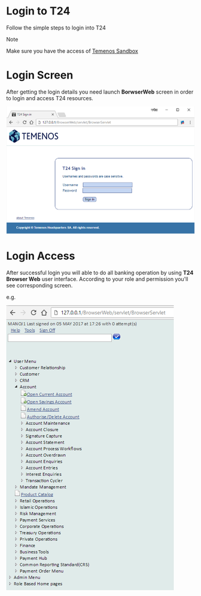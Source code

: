 # Login to T24
Follow the simple steps to login into T24

> [!Note]
> Make sure you have the access of [Temenos Sandbox](../../marketplace/sandbox.md)

# Login Screen
After getting the login details you need launch **BorwserWeb** screen in order to login and access T24 resources.

![Login Screen](../images/t24_login_screen.png)

# Login Access
After successful login you will able to do all banking operation by using **T24 Browser Web** user interface. According to your role and permission you'll see corresponding screen.

e.g.

![T24 Screen After Login](../images/access_t24.png)

